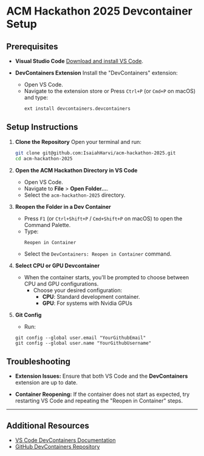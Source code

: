 # ACM Hackathon 2025 Devcontainer Setup


## Prerequisites

- **Visual Studio Code**
  [Download and install VS Code](https://code.visualstudio.com/).

- **DevContainers Extension**
  Install the "DevContainers" extension:
  - Open VS Code.
  - Navigate to the extension store or Press `Ctrl+P` (or `Cmd+P` on macOS) and type:
    ```
    ext install devcontainers.devcontainers
    ```


## Setup Instructions

1. **Clone the Repository**
   Open your terminal and run:
   ```bash
   git clone git@github.com:IsaiahHarvi/acm-hackathon-2025.git
   cd acm-hackathon-2025
   ```

2. **Open the ACM Hackathon Directory in VS Code**
   - Open VS Code.
   - Navigate to **File** > **Open Folder…**.
   - Select the `acm-hackathon-2025` directory.

3. **Reopen the Folder in a Dev Container**
   - Press `F1` (or `Ctrl+Shift+P` / `Cmd+Shift+P` on macOS) to open the Command Palette.
   - Type:
     ```
     Reopen in Container
     ```
   - Select the `DevContainers: Reopen in Container` command.

4. **Select CPU or GPU Devcontainer**
   - When the container starts, you'll be prompted to choose between CPU and GPU configurations.
     - Choose your desired configuration:
       - **CPU**: Standard development container.
       - **GPU**: For systems with Nvidia GPUs

5. **Git Config**
    - Run:
    ```
    git config --global user.email "YourGithubEmail"
    git config --global user.name "YourGithubUsername"
    ```

## Troubleshooting

- **Extension Issues:**
  Ensure that both VS Code and the **DevContainers** extension are up to date.

- **Container Reopening:**
  If the container does not start as expected, try restarting VS Code and repeating the "Reopen in Container" steps.

---

## Additional Resources

- [VS Code DevContainers Documentation](https://code.visualstudio.com/docs/devcontainers/overview)
- [GitHub DevContainers Repository](https://github.com/devcontainers)
